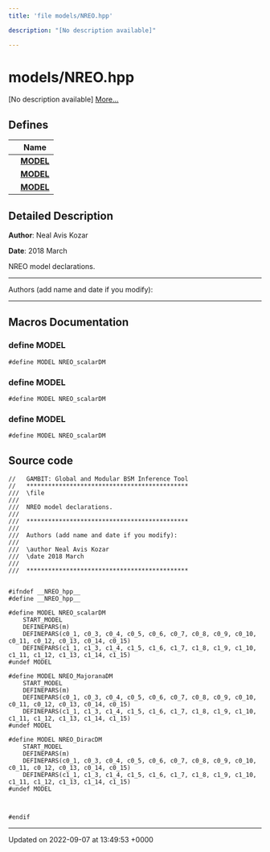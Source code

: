 ```yaml
---
title: 'file models/NREO.hpp'

description: "[No description available]"

---
```


# models/NREO.hpp



[No description available] [More...](#detailed-description)

## Defines

|                | Name           |
| -------------- | -------------- |
|  | **[MODEL](/documentation/code/files/nreo_8hpp/#define-model)**  |
|  | **[MODEL](/documentation/code/files/nreo_8hpp/#define-model)**  |
|  | **[MODEL](/documentation/code/files/nreo_8hpp/#define-model)**  |

## Detailed Description


**Author**: Neal Avis Kozar 

**Date**: 2018 March

NREO model declarations.



------------------

Authors (add name and date if you modify):



------------------




## Macros Documentation

### define MODEL

```
#define MODEL NREO_scalarDM
```


### define MODEL

```
#define MODEL NREO_scalarDM
```


### define MODEL

```
#define MODEL NREO_scalarDM
```


## Source code

```
//   GAMBIT: Global and Modular BSM Inference Tool
//   *********************************************
///  \file
///
///  NREO model declarations. 
///
///  *********************************************
///
///  Authors (add name and date if you modify):
///   
///  \author Neal Avis Kozar
///  \date 2018 March
///
///  *********************************************


#ifndef __NREO_hpp__
#define __NREO_hpp__

#define MODEL NREO_scalarDM
    START_MODEL
    DEFINEPARS(m)
    DEFINEPARS(c0_1, c0_3, c0_4, c0_5, c0_6, c0_7, c0_8, c0_9, c0_10, c0_11, c0_12, c0_13, c0_14, c0_15) 
    DEFINEPARS(c1_1, c1_3, c1_4, c1_5, c1_6, c1_7, c1_8, c1_9, c1_10, c1_11, c1_12, c1_13, c1_14, c1_15)
#undef MODEL

#define MODEL NREO_MajoranaDM
    START_MODEL
    DEFINEPARS(m)
    DEFINEPARS(c0_1, c0_3, c0_4, c0_5, c0_6, c0_7, c0_8, c0_9, c0_10, c0_11, c0_12, c0_13, c0_14, c0_15) 
    DEFINEPARS(c1_1, c1_3, c1_4, c1_5, c1_6, c1_7, c1_8, c1_9, c1_10, c1_11, c1_12, c1_13, c1_14, c1_15)
#undef MODEL

#define MODEL NREO_DiracDM
    START_MODEL
    DEFINEPARS(m)
    DEFINEPARS(c0_1, c0_3, c0_4, c0_5, c0_6, c0_7, c0_8, c0_9, c0_10, c0_11, c0_12, c0_13, c0_14, c0_15) 
    DEFINEPARS(c1_1, c1_3, c1_4, c1_5, c1_6, c1_7, c1_8, c1_9, c1_10, c1_11, c1_12, c1_13, c1_14, c1_15)
#undef MODEL



#endif
```


-------------------------------

Updated on 2022-09-07 at 13:49:53 +0000
